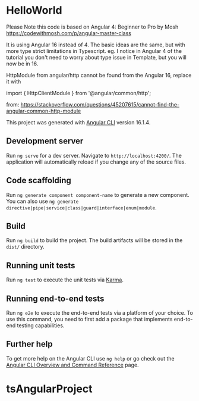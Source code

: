 # HelloWorld


Please Note this code is based on Angular 4: Beginner to Pro by Mosh https://codewithmosh.com/p/angular-master-class


It is using Angular 16 instead of 4. The basic ideas are the same, but with more type strict limitations in Typescript. eg. I notice in Angular 4 of the tutorial you don't need to worry about type issue in Template, but you will now be in 16.

HttpModule from angular/http cannot be found from the Angular 16, replace it with 

import { HttpClientModule } from '@angular/common/http';

from:
https://stackoverflow.com/questions/45207615/cannot-find-the-angular-common-http-module

This project was generated with [Angular CLI](https://github.com/angular/angular-cli) version 16.1.4.

## Development server

Run `ng serve` for a dev server. Navigate to `http://localhost:4200/`. The application will automatically reload if you change any of the source files.

## Code scaffolding

Run `ng generate component component-name` to generate a new component. You can also use `ng generate directive|pipe|service|class|guard|interface|enum|module`.

## Build

Run `ng build` to build the project. The build artifacts will be stored in the `dist/` directory.

## Running unit tests

Run `ng test` to execute the unit tests via [Karma](https://karma-runner.github.io).

## Running end-to-end tests

Run `ng e2e` to execute the end-to-end tests via a platform of your choice. To use this command, you need to first add a package that implements end-to-end testing capabilities.

## Further help

To get more help on the Angular CLI use `ng help` or go check out the [Angular CLI Overview and Command Reference](https://angular.io/cli) page.
# tsAngularProject
